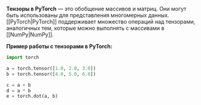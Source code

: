 **Тензоры в PyTorch** — это обобщение массивов и матриц. Они могут быть использованы для представления многомерных данных. [[PyTorch|PyTorch]] поддерживает множество операций над тензорами, аналогичных тем, которые можно выполнять с массивами в [[NumPy|NumPy]].

**Пример работы с тензорами в PyTorch:**

```Python
import torch

a = torch.tensor([1.0, 2.0, 3.0])
b = torch.tensor([4.0, 5.0, 6.0])

c = a + b
d = a * b
e = torch.dot(a, b)
```

